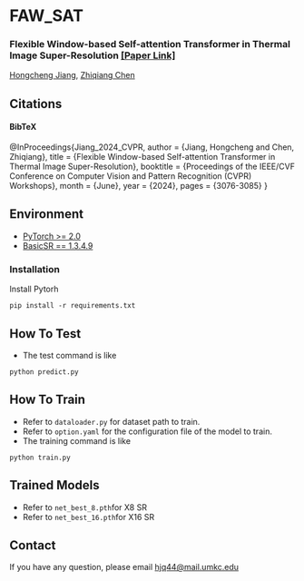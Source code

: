# FAW_SAT 

### Flexible Window-based Self-attention Transformer in Thermal Image Super-Resolution [[Paper Link]](https://openaccess.thecvf.com/content/CVPR2024W/PBVS/html/Jiang_Flexible_Window-based_Self-attention_Transformer_in_Thermal_Image_Super-Resolution_CVPRW_2024_paper.html)
[Hongcheng Jiang](https://github.com/jianghongcheng/), [Zhiqiang Chen](https://sse.umkc.edu/profiles/zhiqiang-chen.html)



## Citations
#### BibTeX

@InProceedings{Jiang_2024_CVPR,
    author    = {Jiang, Hongcheng and Chen, Zhiqiang},
    title     = {Flexible Window-based Self-attention Transformer in Thermal Image Super-Resolution},
    booktitle = {Proceedings of the IEEE/CVF Conference on Computer Vision and Pattern Recognition (CVPR) Workshops},
    month     = {June},
    year      = {2024},
    pages     = {3076-3085}
}

## Environment
- [PyTorch >= 2.0](https://pytorch.org/) 
- [BasicSR == 1.3.4.9](https://github.com/XPixelGroup/BasicSR/blob/master/INSTALL.md) 

### Installation
Install Pytorh
```
pip install -r requirements.txt
```

## How To Test
- The test command is like

```
python predict.py 
```


## How To Train
- Refer to `dataloader.py` for dataset path to train.
- Refer to `option.yaml` for the configuration file of the model to train.
- The training command is like
```
python train.py 
```

## Trained Models

- Refer to `net_best_8.pth`for X8 SR
- Refer to `net_best_16.pth`for X16 SR

## Contact
If you have any question, please email hjq44@mail.umkc.edu 

